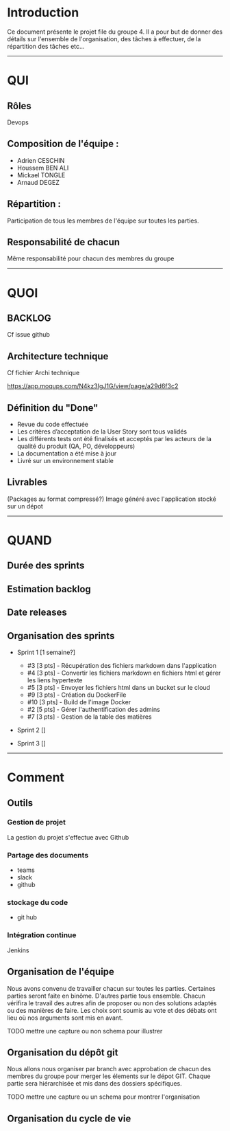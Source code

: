 # Introduction 

Ce document présente le projet file du groupe 4. 
Il a pour but de donner des détails sur l'ensemble de l'organisation, des tâches à effectuer, de la répartition des tâches etc...

---

# QUI

## Rôles

Devops


## Composition de l'équipe :

- Adrien CESCHIN
- Houssem BEN ALI
- Mickael TONGLE
- Arnaud DEGEZ

## Répartition :

Participation de tous les membres de l'équipe sur toutes les parties.

## Responsabilité de chacun

Même responsabilité pour chacun des membres du groupe

---

# QUOI

## BACKLOG
Cf issue github
    
## Architecture technique

Cf fichier Archi technique

https://app.moqups.com/N4kz3IgJ1G/view/page/a29d6f3c2

## Définition du "Done"

- Revue du code effectuée
- Les critères d’acceptation de la User Story sont tous validés
- Les différents tests ont été finalisés et acceptés par les acteurs de la qualité du produit (QA, PO, développeurs)
- La documentation a été mise à jour
- Livré sur un environnement stable

## Livrables

(Packages au format compressé?)
Image généré avec l'application stocké sur un dépot

---

# QUAND

##  Durée des sprints 

## Estimation backlog

## Date releases

## Organisation des sprints

* Sprint 1 [1 semaine?]
    - #3 [3 pts] - Récupération des fichiers markdown dans l'application
    - #4 [3 pts] - Convertir les fichiers markdown en fichiers html et gérer les liens hypertexte
    - #5 [3 pts] - Envoyer les fichiers html dans un bucket sur le cloud
    - #9 [3 pts] - Création du DockerFile
    - #10 [3 pts] - Build de l'image Docker
    - #2 [5 pts] - Gérer l'authentification des admins
    - #7 [3 pts] - Gestion de la table des matières

* Sprint 2 []

* Sprint 3 []

---

# Comment 

## Outils

### Gestion de projet

La gestion du projet s'effectue avec Github

### Partage des documents 

- teams 
- slack
- github

### stockage du code 
- git hub

### Intégration continue

Jenkins

## Organisation de l'équipe 

Nous avons convenu de travailler chacun sur toutes les parties. 
Certaines parties seront faite en binôme. 
D'autres partie tous ensemble.
Chacun vérifira le travail des autres afin de proposer ou non des solutions adaptés ou des manières de faire. 
Les choix sont soumis au vote et des débats ont lieu où nos arguments sont mis en avant.

TODO mettre une capture ou non schema pour illustrer

## Organisation du dépôt git 

Nous allons nous organiser par branch avec approbation de chacun des membres du groupe pour merger les élements sur le dépot GIT. 
Chaque partie sera hiérarchisée et mis dans des dossiers spécifiques. 

TODO mettre une capture ou un schema pour montrer l'organisation

## Organisation du cycle de vie

